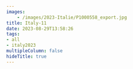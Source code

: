 ```yaml
---
images:
    - /images/2023-Italie/P1000558_export.jpg
title: Italy-11
date: 2023-08-29T13:58:26
tags:
- all
- italy2023
multipleColumn: false
hideTitle: true
---
```

